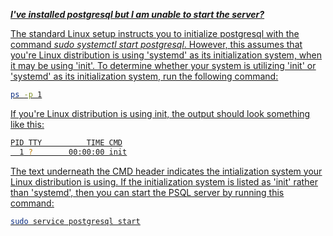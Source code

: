 ***<u>I've installed postgresql but I am unable to start the server?<u>***

The standard Linux setup instructs you to initialize postgresql with the command *sudo systemctl start postgresql*. However, this assumes that you're Linux distribution is using 'systemd' as its initialization system, when it may be using 'init'. To determine whether your system is utilizing 'init' or 'systemd' as its initialization system, run the following command:

```sh
ps -p 1
```

If you're Linux distribution is using init, the output should look something like this:

```sh
PID TTY          TIME CMD
  1 ?        00:00:00 init
```

The text underneath the CMD header indicates the intialization system your Linux distribution is using. If the initialization system is listed as 'init' rather than 'systemd', then you can start the PSQL server by running this command:

```sh
sudo service postgresql start
```